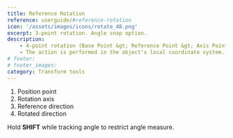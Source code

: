 ```yaml
---
title: Reference Rotation
reference: userguide/#reference-rotation
icon: '/assets/images/icons/rotate_48.png'
excerpt: 3-point rotation. Angle snap option.
description:
    - 4-point rotation (Base Point &gt; Reference Point &gt; Axis Point &gt; Dest. Point)
    - The action is performed in the object's local coordinate system.
# footer:
# footer_images:
category: Transform tools
---
```


1. Position point
2. Rotation axis
3. Reference direction
4. Rotated direction

Hold **SHIFT** while tracking angle to restrict angle measure.
